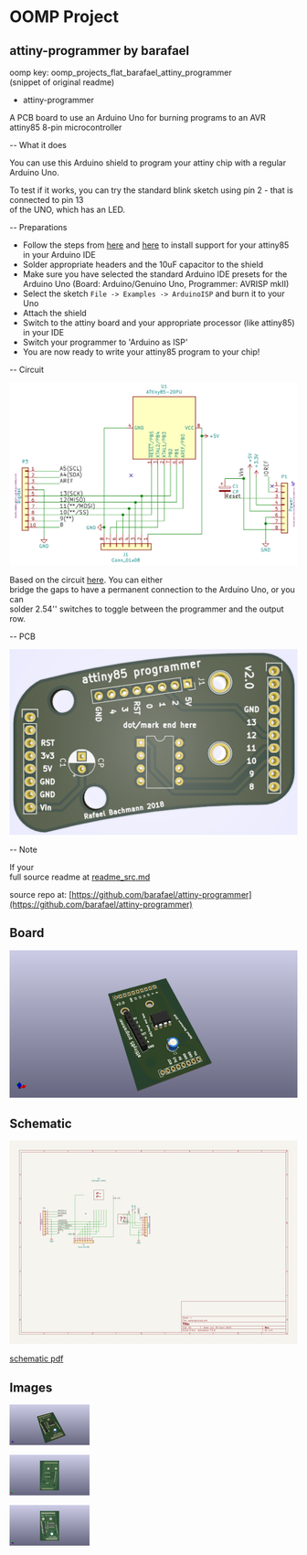 # OOMP Project  
## attiny-programmer  by barafael  
  
oomp key: oomp_projects_flat_barafael_attiny_programmer  
(snippet of original readme)  
  
- attiny-programmer  
  
A PCB board to use an Arduino Uno for burning programs to an AVR attiny85 8-pin microcontroller  
  
-- What it does  
  
You can use this Arduino shield to program your attiny chip with a regular Arduino Uno.  
  
To test if it works, you can try the standard blink sketch using pin 2 - that is connected to pin 13  
of the UNO, which has an LED.  
  
-- Preparations  
  
* Follow the steps from [here](http://highlowtech.org/?p=1695) and [here](http://highlowtech.org/?p=1706) to install support for your attiny85 in your Arduino IDE  
* Solder appropriate headers and the 10uF capacitor to the shield  
* Make sure you have selected the standard Arduino IDE presets for the Arduino Uno (Board: Arduino/Genuino Uno, Programmer: AVRISP mkII)  
* Select the sketch ```File -> Examples -> ArduinoISP``` and burn it to your Uno  
* Attach the shield  
* Switch to the attiny board and your appropriate processor (like attiny85) in your IDE  
* Switch your programmer to 'Arduino as ISP'  
* You are now ready to write your attiny85 program to your chip!  
  
-- Circuit  
  
![alt text](https://raw.githubusercontent.com/barafael/attiny-programmer/master/schematic.png)  
  
Based on the circuit [here](http://highlowtech.org/?p=1706). You can either  
bridge the gaps to have a permanent connection to the Arduino Uno, or you can  
solder 2.54'' switches to toggle between the programmer and the output row.  
  
-- PCB  
  
![alt text](https://raw.githubusercontent.com/barafael/attiny-programmer/master/pcb_render.png)  
  
-- Note  
  
If your   
  full source readme at [readme_src.md](readme_src.md)  
  
source repo at: [https://github.com/barafael/attiny-programmer](https://github.com/barafael/attiny-programmer)  
## Board  
  
[![working_3d.png](working_3d_600.png)](working_3d.png)  
## Schematic  
  
[![working_schematic.png](working_schematic_600.png)](working_schematic.png)  
  
[schematic pdf](working_schematic.pdf)  
## Images  
  
[![working_3d.png](working_3d_140.png)](working_3d.png)  
  
[![working_3d_back.png](working_3d_back_140.png)](working_3d_back.png)  
  
[![working_3d_front.png](working_3d_front_140.png)](working_3d_front.png)  
